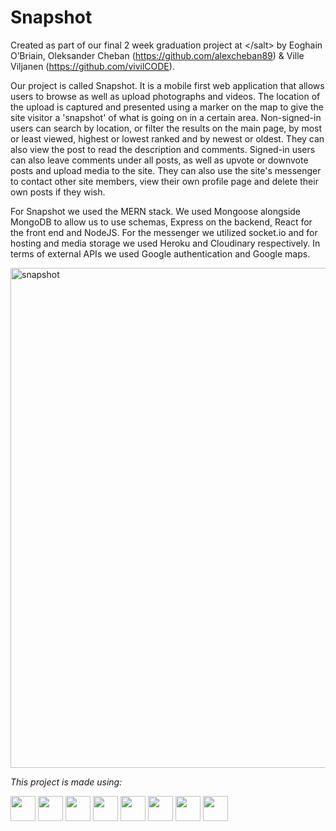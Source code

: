 # Snapshot

Created as part of our final 2 week graduation project at &lt;/salt&gt; by Eoghain O’Briain, Oleksander Cheban (https://github.com/alexcheban89) & Ville Viljanen (https://github.com/vivilCODE).

Our project is called Snapshot. It is a mobile first web application that allows users to browse as well as upload photographs and videos. The location of the upload is captured and presented using a marker on the map to give the site visitor a 'snapshot' of what is going on in a certain area. Non-signed-in users can search by location, or filter the results on the main page, by most or least viewed, highest or lowest ranked and by newest or oldest. They can also view the post to read the description and comments. Signed-in users can also leave comments under all posts, as well as upvote or downvote posts and upload media to the site. They can also use the site's messenger to contact other site members, view their own profile page and delete their own posts if they wish.

For Snapshot we used the MERN stack. We used Mongoose alongside MongoDB to allow us to use schemas, Express on the backend, React for the front end and NodeJS. For the messenger we utilized socket.io and for hosting and media storage we used Heroku and Cloudinary respectively. In terms of external APIs we used Google authentication and Google maps.

<img width="800" alt="snapshot" src="https://user-images.githubusercontent.com/110406695/211791159-59d37603-df04-460a-ae03-b47638b79178.png">

<i>This project is made using:</i>

<div>
    <img height=40 src="https://cdn.jsdelivr.net/gh/devicons/devicon/icons/javascript/javascript-original.svg"/>
    <img height=40 src="https://cdn.jsdelivr.net/gh/devicons/devicon/icons/nodejs/nodejs-original.svg" />
    <img height=40 src="https://cdn.jsdelivr.net/gh/devicons/devicon/icons/react/react-original.svg" />
    <img height=40 src="https://cdn.jsdelivr.net/gh/devicons/devicon/icons/express/express-original.svg" />
    <img height=40 src="https://cdn.jsdelivr.net/gh/devicons/devicon/icons/html5/html5-original.svg" />
    <img height=40 src="https://cdn.jsdelivr.net/gh/devicons/devicon/icons/css3/css3-original.svg" />
    <img height=40 src="https://cdn.jsdelivr.net/gh/devicons/devicon/icons/mongodb/mongodb-original.svg" />
    <img height=40 src="https://cdn.jsdelivr.net/gh/devicons/devicon/icons/git/git-plain.svg"/>
</div>
